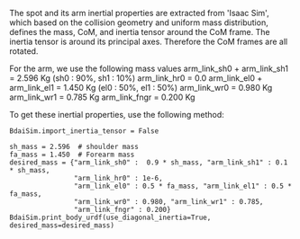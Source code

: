The spot and its arm inertial properties are extracted from 'Isaac Sim', which based on the collision geometry and uniform mass distribution, defines the mass, CoM, and inertia tensor around the CoM frame. The inertia tensor is around its principal axes. Therefore the CoM frames are all rotated. 

For the arm, we use the following mass values
arm_link_sh0 + arm_link_sh1 = 2.596 Kg (sh0 : 90%, sh1 : 10%)
arm_link_hr0 = 0.0
arm_link_el0 + arm_link_el1 = 1.450 Kg (el0 : 50%, el1 : 50%)
arm_link_wr0 = 0.980 Kg
arm_link_wr1 = 0.785 Kg
arm_link_fngr = 0.200 Kg 

To get these inertial properties, use the following method:

    BdaiSim.import_inertia_tensor = False

    sh_mass = 2.596  # shoulder mass
    fa_mass = 1.450  # Forearm mass
    desired_mass = {"arm_link_sh0" :  0.9 * sh_mass, "arm_link_sh1" : 0.1 * sh_mass, 
                    "arm_link_hr0" : 1e-6,
                    "arm_link_el0" : 0.5 * fa_mass, "arm_link_el1" : 0.5 * fa_mass,
                    "arm_link_wr0" : 0.980, "arm_link_wr1" : 0.785,
                    "arm_link_fngr" : 0.200}
    BdaiSim.print_body_urdf(use_diagonal_inertia=True, desired_mass=desired_mass)

